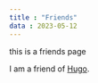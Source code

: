 ```yaml
---
title : "Friends"
data : 2023-05-12
---
```


this is a friends page

I am a friend of [Hugo](http://gohugo.io/).